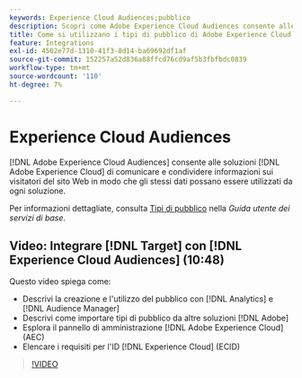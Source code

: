 ```yaml
---
keywords: Experience Cloud Audiences;pubblico
description: Scopri come Adobe Experience Cloud Audiences consente alle soluzioni Experience Cloud di comunicare e condividere informazioni sui visitatori del sito web con altre soluzioni Adobe.
title: Come si utilizzano i tipi di pubblico di Adobe Experience Cloud in Target?
feature: Integrations
exl-id: 4502e77d-1310-41f3-8d14-ba69692df1af
source-git-commit: 152257a52d836a88ffcd76cd9af5b3fbfbdc0839
workflow-type: tm+mt
source-wordcount: '110'
ht-degree: 7%

---
```


# Experience Cloud Audiences

[!DNL Adobe Experience Cloud Audiences] consente alle soluzioni [!DNL Adobe Experience Cloud] di comunicare e condividere informazioni sui visitatori del sito Web in modo che gli stessi dati possano essere utilizzati da ogni soluzione.

Per informazioni dettagliate, consulta [Tipi di pubblico](https://experienceleague.adobe.com/docs/core-services/interface/audiences/audience-library.html?lang=it) nella *Guida utente dei servizi di base*.

## Video: Integrare [!DNL Target] con [!DNL Experience Cloud Audiences] (10:48)

Questo video spiega come:

* Descrivi la creazione e l&#39;utilizzo del pubblico con [!DNL Analytics] e [!DNL Audience Manager]
* Descrivi come importare tipi di pubblico da altre soluzioni [!DNL Adobe]
* Esplora il pannello di amministrazione [!DNL Adobe Experience Cloud] (AEC)
* Elencare i requisiti per l&#39;ID [!DNL Experience Cloud] (ECID)

>[!VIDEO](https://video.tv.adobe.com/v/3421750?captions=ita)
